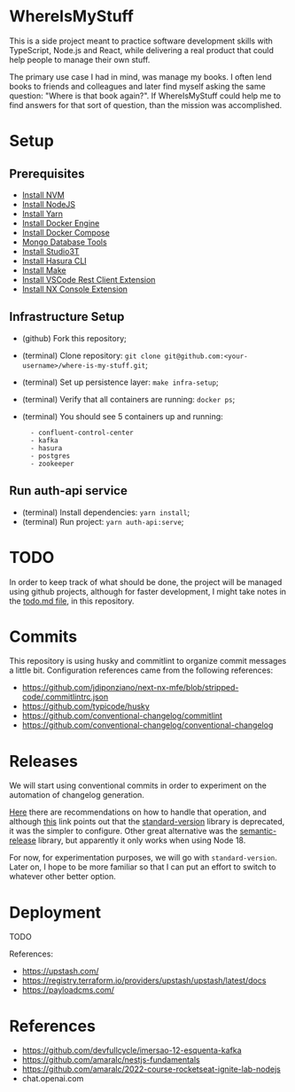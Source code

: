 # WhereIsMyStuff

This is a side project meant to practice software development skills with TypeScript, Node.js and React, while delivering a real product that could help people to manage their own stuff.

The primary use case I had in mind, was manage my books. I often lend books to friends and colleagues and later find myself asking the same question: "Where is that book again?". If WhereIsMyStuff could help me to find answers for that sort of question, than the mission was accomplished.

# Setup

## Prerequisites

- [Install NVM]()
- [Install NodeJS]()
- [Install Yarn]()
- [Install Docker Engine]()
- [Install Docker Compose]()
- [Mongo Database Tools](https://www.mongodb.com/docs/database-tools/installation/installation-linux/#installation)
- [Install Studio3T](https://github.com/Studio3T/robomongo)
- [Install Hasura CLI]()
- [Install Make]()
- [Install VSCode Rest Client Extension]()
- [Install NX Console Extension]()

## Infrastructure Setup

- (github) Fork this repository;
- (terminal) Clone repository: `git clone git@github.com:<your-username>/where-is-my-stuff.git`;
- (terminal) Set up persistence layer: `make infra-setup`;
- (terminal) Verify that all containers are running: `docker ps`;
- (terminal) You should see 5 containers up and running:

  ```
    - confluent-control-center
    - kafka
    - hasura
    - postgres
    - zookeeper
  ```

## Run auth-api service

- (terminal) Install dependencies: `yarn install`;
- (terminal) Run project: `yarn auth-api:serve`;

# TODO

In order to keep track of what should be done, the project will be managed using github projects, although for faster development, I might take notes in the [todo.md file](./docs/todo.md), in this repository.

# Commits

This repository is using husky and commitlint to organize commit messages a little bit. Configuration references came from the following references:

- https://github.com/jdiponziano/next-nx-mfe/blob/stripped-code/.commitlintrc.json
- https://github.com/typicode/husky
- https://github.com/conventional-changelog/commitlint
- https://github.com/conventional-changelog/conventional-changelog

# Releases

We will start using conventional commits in order to experiment on the automation of changelog generation.

[Here](https://github.com/conventional-changelog/conventional-changelog) there are recommendations on how to handle that operation, and although [this](https://github.com/conventional-changelog/standard-version) link points out that the [standard-version](https://github.com/conventional-changelog/standard-version) library is deprecated, it was the simpler to configure. Other great alternative was the [semantic-release](https://github.com/semantic-release/semantic-release) library, but apparently it only works when using Node 18.

For now, for experimentation purposes, we will go with `standard-version`. Later on, I hope to be more familiar so that I can put an effort to switch to whatever other better option.

# Deployment

TODO

References:

- https://upstash.com/
- https://registry.terraform.io/providers/upstash/upstash/latest/docs
- https://payloadcms.com/

# References

- https://github.com/devfullcycle/imersao-12-esquenta-kafka
- https://github.com/amaralc/nestjs-fundamentals
- https://github.com/amaralc/2022-course-rocketseat-ignite-lab-nodejs
- chat.openai.com
